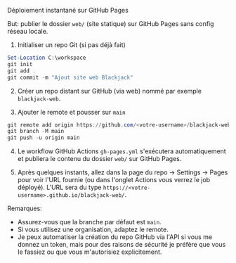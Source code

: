 Déploiement instantané sur GitHub Pages

But: publier le dossier `web/` (site statique) sur GitHub Pages sans config réseau locale.

1) Initialiser un repo Git (si pas déjà fait)

```powershell
Set-Location C:\workspace
git init
git add .
git commit -m "Ajout site web Blackjack"
```

2) Créer un repo distant sur GitHub (via web) nommé par exemple `blackjack-web`.

3) Ajouter le remote et pousser sur `main`

```powershell
git remote add origin https://github.com/<votre-username>/blackjack-web.git
git branch -M main
git push -u origin main
```

4) Le workflow GitHub Actions `gh-pages.yml` s'exécutera automatiquement et publiera le contenu du dossier `web/` sur GitHub Pages.

5) Après quelques instants, allez dans la page du repo → Settings → Pages pour voir l'URL fournie (ou dans l'onglet Actions vous verrez le job déployé). L'URL sera du type `https://<votre-username>.github.io/blackjack-web/`.

Remarques:
- Assurez-vous que la branche par défaut est `main`.
- Si vous utilisez une organisation, adaptez le remote.
- Je peux automatiser la création du repo GitHub via l'API si vous me donnez un token, mais pour des raisons de sécurité je préfère que vous le fassiez ou que vous m'autorisiez explicitement.
